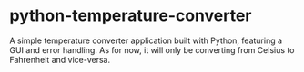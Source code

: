 # python-temperature-converter
A simple temperature converter application built with Python, featuring a GUI and error handling. As for now, it will only be converting from Celsius to Fahrenheit and vice-versa. 
